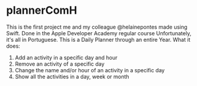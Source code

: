 # plannerComH
This is the first project me and my colleague @helainepontes made using Swift. 
Done in the Apple Developer Academy regular course
Unfortunately, it's all in Portuguese.
This is a Daily Planner through an entire Year.
What it does:
1. Add an activity in a specific day and hour
2. Remove an activity of a specific day
3. Change the name and/or hour of an activity in a specific day
4. Show all the activities in a day, week or month
